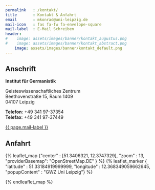 ```yaml
---
permalink   : /kontakt/
title       : Kontakt & Anfahrt
email       : mkonrad@uni-leipzig.de
mail-icon   : fas fa-fw fa-envelope-square
mail-label  : E-Mail Schreiben
header:
#    image: assets/images/banner/kontakt_augustus.png
#    image: assets/images/banner/kontakt_abstract.png
    image: assets/images/banner/kontakt_default.png
---
```


## Anschrift
**Institut für Germanistik**

Geisteswissenschaftliches Zentrum <br>
Beethovenstraße 15, Raum 1409 <br>
04107 Leipzig

**Telefon**: +49 341 97-37354  <br>
**Telefax**: +49 341 97-37449

<a href="mailto:{{page.email}}" rel="nofollow noopener noreferrer"> 
    <i class="{{page.mail-icon}}" aria-hidden="true"></i> 
    <span class="label">{{ page.mail-label }}</span>
</a>

## Anfahrt

{% leaflet_map {"center" : [51.3406321, 12.3747329],
                "zoom" : 13,
                "providerBasemap": "OpenStreetMap.DE" }
%}
{% leaflet_marker { "latitude" : 51.33184919999999,
                    "longitude" : 12.368349059662645,
                    "popupContent" : "GWZ Uni Leipzig"} %}

{% endleaflet_map %}
